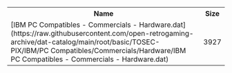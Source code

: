 <table>
<tr><th>Name</th><th>Size</th></tr>
<tr><td>
[IBM PC Compatibles - Commercials - Hardware.dat](https://raw.githubusercontent.com/open-retrogaming-archive/dat-catalog/main/root/basic/TOSEC-PIX/IBM/PC Compatibles/Commercials/Hardware/IBM PC Compatibles - Commercials - Hardware.dat)
</td><td>3927</td></tr>
</table>
